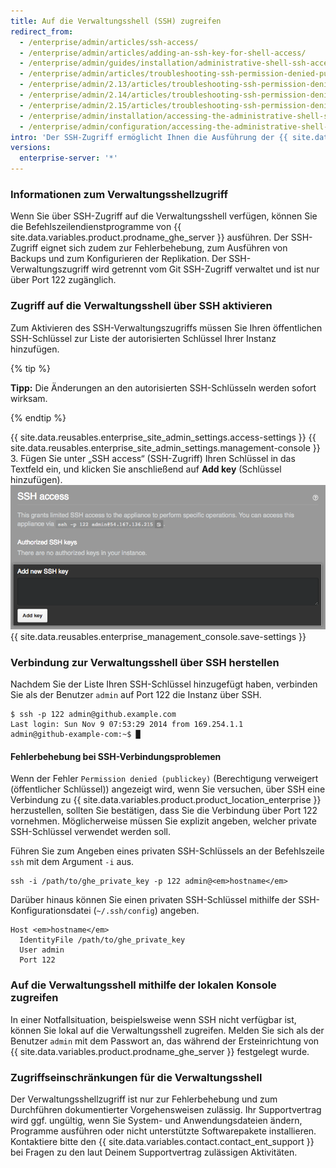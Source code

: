 ```yaml
---
title: Auf die Verwaltungsshell (SSH) zugreifen
redirect_from:
  - /enterprise/admin/articles/ssh-access/
  - /enterprise/admin/articles/adding-an-ssh-key-for-shell-access/
  - /enterprise/admin/guides/installation/administrative-shell-ssh-access/
  - /enterprise/admin/articles/troubleshooting-ssh-permission-denied-publickey/
  - /enterprise/admin/2.13/articles/troubleshooting-ssh-permission-denied-publickey/
  - /enterprise/admin/2.14/articles/troubleshooting-ssh-permission-denied-publickey/
  - /enterprise/admin/2.15/articles/troubleshooting-ssh-permission-denied-publickey/
  - /enterprise/admin/installation/accessing-the-administrative-shell-ssh
  - /enterprise/admin/configuration/accessing-the-administrative-shell-ssh
intro: 'Der SSH-Zugriff ermöglicht Ihnen die Ausführung der {{ site.data.variables.product.prodname_ghe_server }}-Befehlszeilendienstprogramme und eignet sich zur Fehlerbehebung, zum Ausführen von Backups und zum Konfigurieren der Replikation.'
versions:
  enterprise-server: '*'
---
```


### Informationen zum Verwaltungsshellzugriff

Wenn Sie über SSH-Zugriff auf die Verwaltungsshell verfügen, können Sie die Befehlszeilendienstprogramme von {{ site.data.variables.product.prodname_ghe_server }} ausführen. Der SSH-Zugriff eignet sich zudem zur Fehlerbehebung, zum Ausführen von Backups und zum Konfigurieren der Replikation. Der SSH-Verwaltungszugriff wird getrennt vom Git SSH-Zugriff verwaltet und ist nur über Port 122 zugänglich.

### Zugriff auf die Verwaltungsshell über SSH aktivieren

Zum Aktivieren des SSH-Verwaltungszugriffs müssen Sie Ihren öffentlichen SSH-Schlüssel zur Liste der autorisierten Schlüssel Ihrer Instanz hinzufügen.

{% tip %}

**Tipp:** Die Änderungen an den autorisierten SSH-Schlüsseln werden sofort wirksam.

{% endtip %}

{{ site.data.reusables.enterprise_site_admin_settings.access-settings }}
{{ site.data.reusables.enterprise_site_admin_settings.management-console }}
3. Fügen Sie unter „SSH access“ (SSH-Zugriff) Ihren Schlüssel in das Textfeld ein, und klicken Sie anschließend auf **Add key** (Schlüssel hinzufügen). ![Textfeld und Schaltfläche zum Hinzufügen eines SSH-Schlüssels](/assets/images/enterprise/settings/add-authorized-ssh-key-admin-shell.png)
{{ site.data.reusables.enterprise_management_console.save-settings }}

### Verbindung zur Verwaltungsshell über SSH herstellen

Nachdem Sie der Liste Ihren SSH-Schlüssel hinzugefügt haben, verbinden Sie als der Benutzer `admin` auf Port 122 die Instanz über SSH.

```shell
$ ssh -p 122 admin@github.example.com
Last login: Sun Nov 9 07:53:29 2014 from 169.254.1.1
admin@github-example-com:~$ █
```

#### Fehlerbehebung bei SSH-Verbindungsproblemen

Wenn der Fehler `Permission denied (publickey)` (Berechtigung verweigert (öffentlicher Schlüssel)) angezeigt wird, wenn Sie versuchen, über SSH eine Verbindung zu {{ site.data.variables.product.product_location_enterprise }} herzustellen, sollten Sie bestätigen, dass Sie die Verbindung über Port 122 vornehmen. Möglicherweise müssen Sie explizit angeben, welcher private SSH-Schlüssel verwendet werden soll.

Führen Sie zum Angeben eines privaten SSH-Schlüssels an der Befehlszeile `ssh` mit dem Argument `-i` aus.

```shell
ssh -i /path/to/ghe_private_key -p 122 admin@<em>hostname</em>
```

Darüber hinaus können Sie einen privaten SSH-Schlüssel mithilfe der SSH-Konfigurationsdatei (`~/.ssh/config`) angeben.

```shell
Host <em>hostname</em>
  IdentityFile /path/to/ghe_private_key
  User admin
  Port 122
```

### Auf die Verwaltungsshell mithilfe der lokalen Konsole zugreifen

In einer Notfallsituation, beispielsweise wenn SSH nicht verfügbar ist, können Sie lokal auf die Verwaltungsshell zugreifen. Melden Sie sich als der Benutzer `admin` mit dem Passwort an, das während der Ersteinrichtung von {{ site.data.variables.product.prodname_ghe_server }} festgelegt wurde.

### Zugriffseinschränkungen für die Verwaltungsshell

Der Verwaltungsshellzugriff ist nur zur Fehlerbehebung und zum Durchführen dokumentierter Vorgehensweisen zulässig. Ihr Supportvertrag wird ggf. ungültig, wenn Sie System- und Anwendungsdateien ändern, Programme ausführen oder nicht unterstützte Softwarepakete installieren. Kontaktiere bitte den {{ site.data.variables.contact.contact_ent_support }} bei Fragen zu den laut Deinem Supportvertrag zulässigen Aktivitäten.
